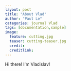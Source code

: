 ```yaml
---
layout: post
title: "About Vlad"
author: "Paul Le"
categories: journal Vlad
tags: [documentation,sample]
image:
  feature: cutting.jpg
  teaser: cutting-teaser.jpg
  credit:
  creditlink:
---
```


Hi there! I'm Vladislav!